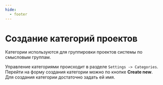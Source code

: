 ```yaml
---
hide:
  - footer
---
```

# Создание категорий проектов

Категории используются для группировки проектов системы по смысловым группам.

Управление категориями происходит в разделе `Settings -> Categories`. Перейти на форму создания категории можно по кнопке **Create new**. Для создания категории достаточно задать ей имя.
